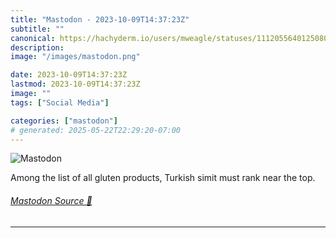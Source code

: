 ```yaml
---
title: "Mastodon - 2023-10-09T14:37:23Z"
subtitle: ""
canonical: https://hachyderm.io/users/mweagle/statuses/111205564012508072
description:
image: "/images/mastodon.png"

date: 2023-10-09T14:37:23Z
lastmod: 2023-10-09T14:37:23Z
image: ""
tags: ["Social Media"]

categories: ["mastodon"]
# generated: 2025-05-22T22:29:20-07:00
---
```

![Mastodon](/images/mastodon.png)

<p>Among the list of all gluten products, Turkish simit must rank near the top.</p>


###### [Mastodon Source 🐘](https://hachyderm.io/@mweagle/111205564012508072)

___
